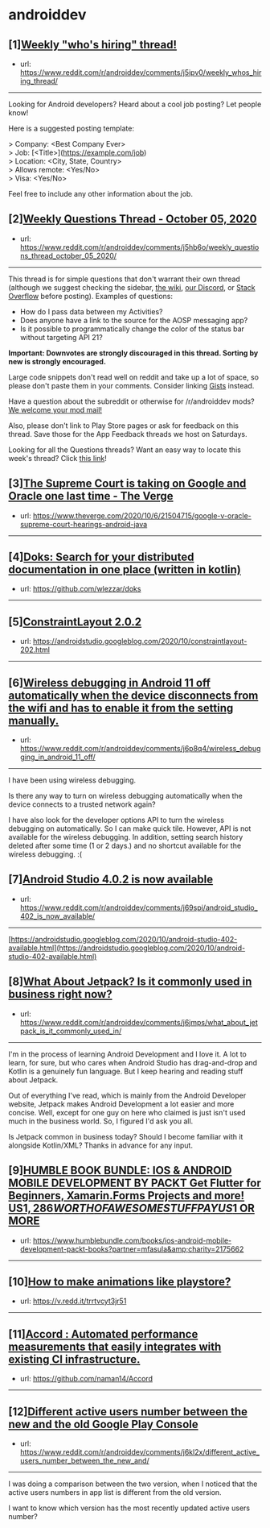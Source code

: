 # androiddev
## [1][Weekly "who's hiring" thread!](https://www.reddit.com/r/androiddev/comments/j5ipv0/weekly_whos_hiring_thread/)
- url: https://www.reddit.com/r/androiddev/comments/j5ipv0/weekly_whos_hiring_thread/
---
Looking for Android developers? Heard about a cool job posting? Let people know!

Here is a suggested posting template:

&gt; Company: &lt;Best Company Ever&gt;  
&gt; Job: [&lt;Title&gt;]\(https://example.com/job)  
&gt; Location: &lt;City, State, Country&gt;  
&gt; Allows remote: &lt;Yes/No&gt;  
&gt; Visa: &lt;Yes/No&gt;  

Feel free to include any other information about the job.
## [2][Weekly Questions Thread - October 05, 2020](https://www.reddit.com/r/androiddev/comments/j5hb6o/weekly_questions_thread_october_05_2020/)
- url: https://www.reddit.com/r/androiddev/comments/j5hb6o/weekly_questions_thread_october_05_2020/
---
This thread is for simple questions that don't warrant their own thread (although we suggest checking the sidebar, [the wiki](http://www.reddit.com/r/androiddev/wiki/), [our Discord](https://discord.gg/D2cNrqX), or [Stack Overflow](http://stackoverflow.com) before posting). Examples of questions:

* How do I pass data between my Activities?
* Does anyone have a link to the source for the AOSP messaging app?
* Is it possible to programmatically change the color of the status bar without targeting API 21?

**Important: Downvotes are strongly discouraged in this thread. Sorting by new is strongly encouraged.**

Large code snippets don't read well on reddit and take up a lot of space, so please don't paste them in your comments. Consider linking [Gists](https://gist.github.com) instead.

Have a question about the subreddit or otherwise for /r/androiddev mods? [We welcome your mod mail!](http://www.reddit.com/message/compose?to=%2Fr%2Fandroiddev)

Also, please don't link to Play Store pages or ask for feedback on this thread. Save those for the App Feedback threads we host on Saturdays.

Looking for all the Questions threads? Want an easy way to locate this week's thread? Click [this link](https://www.reddit.com/r/androiddev/search?q=title%3A%22questions+thread%22+author%3A%22AutoModerator%22&amp;restrict_sr=on&amp;sort=new&amp;t=all)!
## [3][The Supreme Court is taking on Google and Oracle one last time - The Verge](https://www.reddit.com/r/androiddev/comments/j6gygn/the_supreme_court_is_taking_on_google_and_oracle/)
- url: https://www.theverge.com/2020/10/6/21504715/google-v-oracle-supreme-court-hearings-android-java
---

## [4][Doks: Search for your distributed documentation in one place (written in kotlin)](https://www.reddit.com/r/androiddev/comments/j6m3wr/doks_search_for_your_distributed_documentation_in/)
- url: https://github.com/wlezzar/doks
---

## [5][ConstraintLayout 2.0.2](https://www.reddit.com/r/androiddev/comments/j6jdjw/constraintlayout_202/)
- url: https://androidstudio.googleblog.com/2020/10/constraintlayout-202.html
---

## [6][Wireless debugging in Android 11 off automatically when the device disconnects from the wifi and has to enable it from the setting manually.](https://www.reddit.com/r/androiddev/comments/j6p8q4/wireless_debugging_in_android_11_off/)
- url: https://www.reddit.com/r/androiddev/comments/j6p8q4/wireless_debugging_in_android_11_off/
---
I have been using wireless debugging.

Is there any way to turn on wireless debugging automatically when the device connects to a trusted network again?

I have also look for the developer options API to turn the wireless debugging on automatically. So I can make quick tile. However, API is not available for the wireless debugging. In addition, setting search history deleted after some time (1 or 2 days.) and no shortcut available for the wireless debugging. :(
## [7][Android Studio 4.0.2 is now available](https://www.reddit.com/r/androiddev/comments/j69spi/android_studio_402_is_now_available/)
- url: https://www.reddit.com/r/androiddev/comments/j69spi/android_studio_402_is_now_available/
---
[https://androidstudio.googleblog.com/2020/10/android-studio-402-available.html](https://androidstudio.googleblog.com/2020/10/android-studio-402-available.html)
## [8][What About Jetpack? Is it commonly used in business right now?](https://www.reddit.com/r/androiddev/comments/j6jmps/what_about_jetpack_is_it_commonly_used_in/)
- url: https://www.reddit.com/r/androiddev/comments/j6jmps/what_about_jetpack_is_it_commonly_used_in/
---
I'm in the process of learning Android Development and I love it. A lot to learn, for sure, but who cares when Android Studio has drag-and-drop and Kotlin is a genuinely fun language. But I keep hearing and reading stuff about Jetpack.

Out of everything I've read, which is mainly from the Android Developer website, Jetpack makes Android Development a lot easier and more concise. Well, except for one guy on here who claimed is just isn't used much in the business world. So, I figured I'd ask you all.

Is Jetpack common in business today? Should I become familiar with it alongside Kotlin/XML? Thanks in advance for any input.
## [9][HUMBLE BOOK BUNDLE: IOS &amp; ANDROID MOBILE DEVELOPMENT BY PACKT Get Flutter for Beginners, Xamarin.Forms Projects and more! US$1,286 WORTH OF AWESOME STUFF PAY US$1 OR MORE](https://www.reddit.com/r/androiddev/comments/j6pwxu/humble_book_bundle_ios_android_mobile_development/)
- url: https://www.humblebundle.com/books/ios-android-mobile-development-packt-books?partner=mfasula&amp;charity=2175662
---

## [10][How to make animations like playstore?](https://www.reddit.com/r/androiddev/comments/j6c4vx/how_to_make_animations_like_playstore/)
- url: https://v.redd.it/trrtvcyt3jr51
---

## [11][Accord : Automated performance measurements that easily integrates with existing CI infrastructure.](https://www.reddit.com/r/androiddev/comments/j6pbc4/accord_automated_performance_measurements_that/)
- url: https://github.com/naman14/Accord
---

## [12][Different active users number between the new and the old Google Play Console](https://www.reddit.com/r/androiddev/comments/j6kl2x/different_active_users_number_between_the_new_and/)
- url: https://www.reddit.com/r/androiddev/comments/j6kl2x/different_active_users_number_between_the_new_and/
---
I was doing a comparison between the two version, when I noticed that the active users numbers in app list is different from the old version.  

I want to know which version has the most recently updated active users number?
